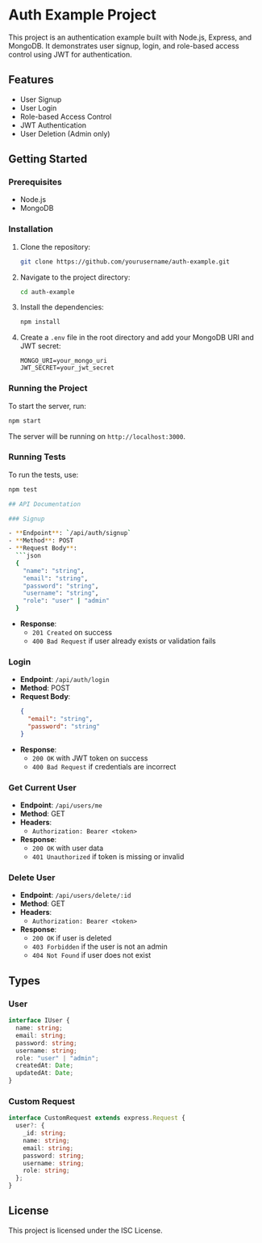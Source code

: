 # Auth Example Project

This project is an authentication example built with Node.js, Express, and MongoDB. It demonstrates user signup, login, and role-based access control using JWT for authentication.

## Features

- User Signup
- User Login
- Role-based Access Control
- JWT Authentication
- User Deletion (Admin only)

## Getting Started

### Prerequisites

- Node.js
- MongoDB

### Installation

1. Clone the repository:

   ```bash
   git clone https://github.com/yourusername/auth-example.git
   ```

2. Navigate to the project directory:
   ```bash
   cd auth-example
   ```
3. Install the dependencies:
   ```bash
   npm install
   ```
4. Create a `.env` file in the root directory and add your MongoDB URI and JWT secret:
   ```plaintext
   MONGO_URI=your_mongo_uri
   JWT_SECRET=your_jwt_secret
   ```

### Running the Project

To start the server, run:

```bash
npm start
```

The server will be running on `http://localhost:3000`.

### Running Tests

To run the tests, use:

````bash
npm test

## API Documentation

### Signup

- **Endpoint**: `/api/auth/signup`
- **Method**: POST
- **Request Body**:
  ```json
  {
    "name": "string",
    "email": "string",
    "password": "string",
    "username": "string",
    "role": "user" | "admin"
  }
````

- **Response**:
  - `201 Created` on success
  - `400 Bad Request` if user already exists or validation fails

### Login

- **Endpoint**: `/api/auth/login`
- **Method**: POST
- **Request Body**:
  ```json
  {
    "email": "string",
    "password": "string"
  }
  ```
- **Response**:
  - `200 OK` with JWT token on success
  - `400 Bad Request` if credentials are incorrect

### Get Current User

- **Endpoint**: `/api/users/me`
- **Method**: GET
- **Headers**:
  - `Authorization: Bearer <token>`
- **Response**:
  - `200 OK` with user data
  - `401 Unauthorized` if token is missing or invalid

### Delete User

- **Endpoint**: `/api/users/delete/:id`
- **Method**: GET
- **Headers**:
  - `Authorization: Bearer <token>`
- **Response**:
  - `200 OK` if user is deleted
  - `403 Forbidden` if the user is not an admin
  - `404 Not Found` if user does not exist

## Types

### User

```typescript
interface IUser {
  name: string;
  email: string;
  password: string;
  username: string;
  role: "user" | "admin";
  createdAt: Date;
  updatedAt: Date;
}
```

### Custom Request

```typescript
interface CustomRequest extends express.Request {
  user?: {
    _id: string;
    name: string;
    email: string;
    password: string;
    username: string;
    role: string;
  };
}
```

## License

This project is licensed under the ISC License.
